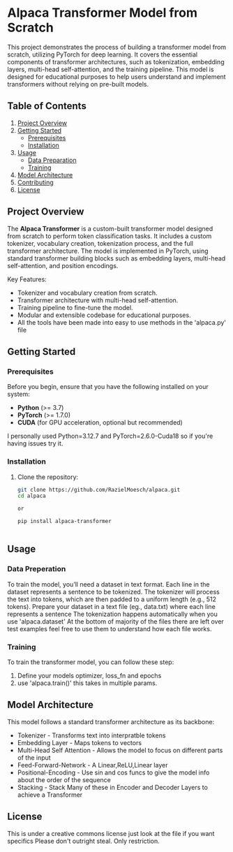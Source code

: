 # Alpaca Transformer Model from Scratch

This project demonstrates the process of building a transformer model from scratch, utilizing PyTorch for deep learning. It covers the essential components of transformer architectures, such as tokenization, embedding layers, multi-head self-attention, and the training pipeline. This model is designed for educational purposes to help users understand and implement transformers without relying on pre-built models.

## Table of Contents
1. [Project Overview](#project-overview)
2. [Getting Started](#getting-started)
   - [Prerequisites](#prerequisites)
   - [Installation](#installation)
3. [Usage](#usage)
   - [Data Preparation](#data-preparation)
   - [Training](#training)
4. [Model Architecture](#model-architecture)
5. [Contributing](#contributing)
6. [License](#license)

## Project Overview
The **Alpaca Transformer** is a custom-built transformer model designed from scratch to perform token classification tasks. It includes a custom tokenizer, vocabulary creation, tokenization process, and the full transformer architecture. The model is implemented in PyTorch, using standard transformer building blocks such as embedding layers, multi-head self-attention, and position encodings.

Key Features:
- Tokenizer and vocabulary creation from scratch.
- Transformer architecture with multi-head self-attention.
- Training pipeline to fine-tune the model.
- Modular and extensible codebase for educational purposes.
- All the tools have been made into easy to use methods in the 'alpaca.py' file

## Getting Started

### Prerequisites
Before you begin, ensure that you have the following installed on your system:
- **Python** (>= 3.7)
- **PyTorch** (>= 1.7.0)
- **CUDA** (for GPU acceleration, optional but recommended)

I personally used Python=3.12.7 and PyTorch=2.6.0-Cuda18 so if you're having issues try it.

### Installation

1. Clone the repository:
   ```bash
   git clone https://github.com/RazielMoesch/alpaca.git
   cd alpaca

   or 
   
   pip install alpaca-transformer
   


## Usage

### Data Preperation
To train the model, you’ll need a dataset in text format. Each line in the dataset represents a sentence to be tokenized. The tokenizer will process the text into tokens, which are then padded to a uniform length (e.g., 512 tokens).
Prepare your dataset in a text file (eg., data.txt) where each line represents a sentence
The tokenization happens automatically when you use 'alpaca.dataset'
At the bottom of majority of the files there are left over test examples feel free to use them to understand how each file works.

### Training
To train the transformer model, you can follow these step:
1. Define your models optimizer, loss_fn and epochs
2. use 'alpaca.train()' this takes in multiple params.

## Model Architecture
This model follows a standard transformer architecture as its backbone:
- Tokenizer - Transforms text into interpratble tokens
- Embedding Layer - Maps tokens to vectors 
- Multi-Head Self Attention - Allows the model to focus on different parts of the input
- Feed-Forward-Network - A Linear,ReLU,Linear layer
- Positional-Encoding - Use sin and cos funcs to give the model info about the order of the sequence
- Stacking - Stack Many of these in Encoder and Decoder Layers to achieve a Transformer

## License
This is under a creative commons license just look at the file if you want specifics
Please don't outright steal. Only restriction.
